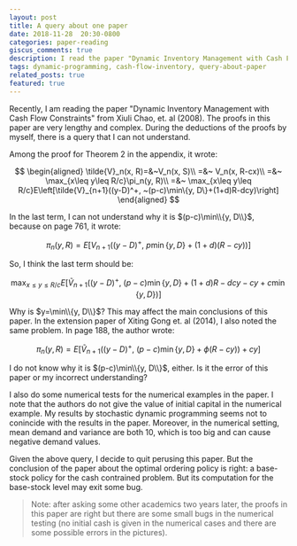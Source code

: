 ```yaml
---
layout: post
title: A query about one paper
date: 2018-11-28  20:30-0800
categories: paper-reading
giscus_comments: true
description: I read the paper "Dynamic Inventory Management with Cash Flow Constraints" from Xiuli Chao, et. al (2008).  The proofs in this paper are very lengthy and complex. During the deductions of the proofs by myself, there is a query that I can not understand.
tags: dynamic-programming, cash-flow-inventory, query-about-paper
related_posts: true
featured: true
---
```


Recently, I am reading the paper "Dynamic Inventory Management with Cash Flow Constraints" from Xiuli Chao, et. al (2008). The proofs in this paper are very lengthy and complex. During the deductions of the proofs by myself, there is a query that I can not understand.

Among the proof for Theorem 2 in the appendix, it wrote:

$$
\begin{aligned}
\tilde{V}_n(x, R)=&~V_n(x, S)\\
=&~ V_n(x, R-cx)\\
=&~ \max_{x\leq y\leq R/c}\pi_n(y, R)\\
=&~ \max_{x\leq y\leq R/c}E\left[\tilde{V}_{n+1}((y-D)^+, ~(p-c)\min\{y, D\}+(1+d)R-dcy)\right]
\end{aligned}
$$

In the last term, I can not understand why it is $(p-c)\min\\{y, D\\}$, because on page 761, it wrote:

$$
\pi_n(y, R)=E\left[V_{n+1}((y-D)^+, ~p\min\{y, D\}+(1+d)(R-cy))\right]
$$

So, I think the last term should be:

$$
\max_{x\leq y\leq R/c}E\left[\tilde{V}_{n+1}((y-D)^+, ~(p-c)\min\{y, D\}+(1+d)R-dcy-cy+c\min\{y, D\})\right]
$$

Why is $y=\min\\{y, D\\}$? This may affect the main conclusions of this paper. In the extension paper of Xiting Gong et. al (2014), I also noted the same problem. In page 188, the author wrote:

$$
\pi_n(y, R)=E\left[\tilde{V}_{n+1}((y-D)^+, ~(p-c)\min\{y, D\}+\phi(R-cy))+cy\right]
$$

I do not know why it is $(p-c)\min\\{y, D\\}$, either. Is it the error of this paper or my incorrect understanding?

I also do some numerical tests for the numerical examples in the paper. I note that the authors do not give the value of initial capital in the numerical example. My results by stochastic dynamic programming seems not to conincide with the results in the paper. Moreover, in the numerical setting, mean demand and variance are both 10, which is too big and can cause negative demand values.

Given the above query, I decide to quit perusing this paper. But the conclusion of the paper about the optimal ordering policy is right: a base-stock policy for the cash contrained problem. But its computation for the base-stock level may exit some bug.

> Note: after asking some other academics two years later, the proofs in this paper are right but there are some small bugs in the numerical testing (no initial cash is given in the numerical cases and there are some possible errors in the pictures).

<!-- more -->
